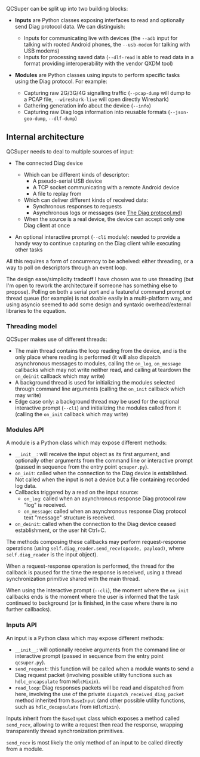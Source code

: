 QCSuper can be split up into two building blocks:

* **Inputs** are Python classes exposing interfaces to read and optionally send Diag protocol data. We can distinguish:
  * Inputs for communicating live with devices (the `--adb` input for talking with rooted Android phones, the `--usb-modem` for talking with USB modems)
  * Inputs for processing saved data (`--dlf-read` is able to read data in a format providing interoperability with the vendor QXDM tool)

* **Modules** are Python classes using inputs to perform specific tasks using the Diag protocol. For example:
  * Capturing raw 2G/3G/4G signalling traffic (`--pcap-dump` will dump to a PCAP file, `--wireshark-live` will open directly Wireshark)
  * Gathering generation info about the device (`--info`)
  * Capturing raw Diag logs information into reusable formats (`--json-geo-dump`, `--dlf-dump`)

## Internal architecture

QCSuper needs to deal to multiple sources of input:

* The connected Diag device
  * Which can be different kinds of descriptor:
    * A pseudo-serial USB device
    * A TCP socket communicating with a remote Android device
    * A file to replay from
  * Which can deliver different kinds of received data:
    * Synchronous responses to requests
    * Asynchronous logs or messages (see [The Diag protocol.md](The%20Diag%20protocol.md))
  * When the source is a real device, the device can accept only one Diag client at once

* An optional interactive prompt (`--cli` module): needed to provide a handy way to continue capturing on the Diag client while executing other tasks

All this requires a form of concurrency to be acheived: either threading, or a way to poll on descriptors through an event loop.

The design ease/simplicity tradeoff I have chosen was to use threading (but I'm open to rework the architecture if someone has something else to propose). Polling on both a serial port and a featureful command prompt or thread queue (for example) is not doable easily in a multi-platform way, and using asyncio seemed to add some design and syntaxic overhead/external libraries to the equation.

### Threading model

QCSuper makes use of different threads:

* The main thread contains the loop reading from the device, and is the only place where reading is performed (it will also dispatch asynchronous messages to modules, calling the `on_log`, `on_message` callbacks which may not write neither read, and calling at teardown the `on_deinit` callback which may write)
* A background thread is used for initializing the modules selected through command line arguments (calling the `on_init` callback which may write)
* Edge case only: a background thread may be used for the optional interactive prompt (`--cli`) and initializing the modules called from it (calling the `on_init` callback which may write)

### Modules API

A module is a Python class which may expose different methods:

* `__init__`: will receive the input object as its first argument, and optionally other arguments from the command line or interactive prompt (passed in sequence from the entry point `qcsuper.py`).
* `on_init`: called when the connection to the Diag device is established. Not called when the input is not a device but a file containing recorded log data.
* Callbacks triggered by a read on the input source:
  * `on_log`: called when an asynchronous response Diag protocol raw "log" is received.
  * `on_message`: called when an asynchronous response Diag protocol text "message" structure is received.
* `on_deinit`: called when the connection to the Diag device ceased establishment, or the user hit Ctrl+C.

The methods composing these callbacks may perform request-response operations (using `self.diag_reader.send_recv(opcode, payload)`, where `self.diag_reader` is the input object).

When a request-response operation is performed, the thread for the callback is paused for the time the response is received, using a thread synchronization primitive shared with the main thread.

When using the interactive prompt (`--cli`), the moment where the `on_init` callbacks ends is the moment where the user is informed that the task continued to background (or is finished, in the case where there is no further callbacks).

### Inputs API

An input is a Python class which may expose different methods:

* `__init__`: will optionally receive arguments from the command line or interactive prompt (passed in sequence from the entry point `qcsuper.py`).
* `send_request`: this function will be called when a module wants to send a Diag request packet (involving possible utility functions such as `hdlc_encapsulate` from `HdlcMixin`).
* `read_loop`: Diag responses packets will be read and dispatched from here, involving the use of the private `dispatch_received_diag_packet` method inherited from `BaseInput` (and other possible utility functions, such as `hdlc_decapsulate` from `HdlcMixin`).

Inputs inherit from the `BaseInput` class which exposes a method called `send_recv`, allowing to write a request then read the response, wrapping transparently thread synchronization primitives.

`send_recv` is most likely the only method of an input to be called directly from a module.
